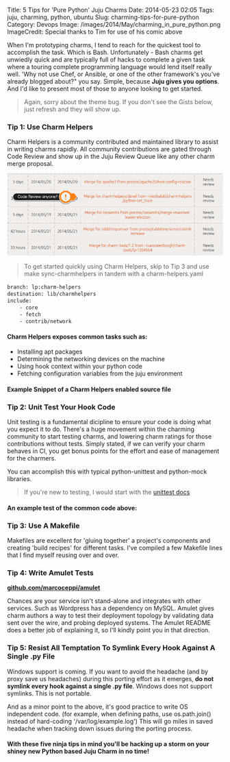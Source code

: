 Title: 5 Tips for 'Pure Python' Juju Charms
Date: 2014-05-23 02:05
Tags: juju, charming, python, ubuntu
Slug: charming-tips-for-pure-python
Category: Devops
Image: /images/2014/May/charming_in_pure_python.png
ImageCredit: Special thanks to Tim for use of his comic above

When I'm prototyping charms, I tend to reach for the quickest tool to accomplish the task. Which is Bash. Unfortunately - Bash charms get unwiedly quick and are typically full of hacks to complete a given task where a touring complete programming language would lend itself really well. 'Why not use Chef, or Ansible, or one of the other framework's you've already blogged about?" you say. Simple, because **Juju gives you options**. And I'd like to present most of those to anyone looking to get started.

> Again, sorry about the theme bug. If you don't see the Gists below, just refresh and they will show up.

### Tip 1: Use Charm Helpers

Charm Helpers is a community contributed and maintained library to assist in writing charms rapidly. All community contributions are gated through Code Review and show up in the Juju Review Queue like any other charm merge proposal.

![](images/2014/May/charm_helpers_mp.png)

> To get started quickly using Charm Helpers, skip to Tip 3 and use make sync-charmhelpers in tandem with a charm-helpers.yaml

    branch: lp:charm-helpers
    destination: lib/charmhelpers
    include:
        - core
        - fetch
        - contrib/network



#### Charm Helpers exposes common tasks such as:

* Installing apt packages
* Determining the networking devices on the machine
* Using hook context within your python code
* Fetching configuration variables from the juju environment

#### Example Snippet of a Charm Helpers enabled source file

<script src="https://gist.github.com/chuckbutler/9ad5d92250f05481e008.js"></script>



### Tip 2: Unit Test Your Hook Code

Unit testing is a fundamental dicipline to ensure your code is doing what you expect it to do. There's a huge movement within the charming community to start testing charms, and lowering charm ratings for those contributions without tests. Simply stated, if we can verify your charm behaves in CI, you get bonus points for the effort and ease of management for the charmers.

You can accomplish this with typical python-unittest and python-mock libraries.

> If you're new to testing, I would start with the [unittest docs](https://docs.python.org/2/library/unittest.html)

#### An example test of the common code above:

<script src="https://gist.github.com/chuckbutler/40bd33844f9a614b2d05.js"></script>


### Tip 3: Use A Makefile

Makefiles are excellent for 'gluing together' a project's components and creating 'build recipes' for different tasks. I've compiled a few Makefile lines that I find myself reusing over and over.

<script src="https://gist.github.com/chuckbutler/04daa904e603215ff9e9.js"></script>

### Tip 4: Write Amulet Tests

**[github.com/marcoceppi/amulet](http://github.com/marcoceppi/amulet)**

Chances are your service isn't stand-alone and integrates with other services. Such as Wordpress has a dependency on MySQL. Amulet gives charm authors a way to test their deployment topology by validating data sent over the wire, and probing deployed systems. The Amulet README does a better job of explaining it, so I'll kindly point you in that direction.

### Tip 5: Resist All Temptation To Symlink Every Hook Against A Single .py File

Windows support is coming. If you want to avoid the headache (and by proxy save us headaches) during this porting effort as it emerges, **do not symlink every hook against a single .py file**. Windows does not support symlinks. This is not portable.

And as a minor point to the above, it's good practice to write OS independent code. (for example, when defining paths, use os.path.join() instead of hard-coding '/var/log/example.log') This will go miles in saved headache when tracking down issues during the porting process.


#### With these five ninja tips in mind you'll be hacking up a storm on your shiney new Python based Juju Charm in no time!
